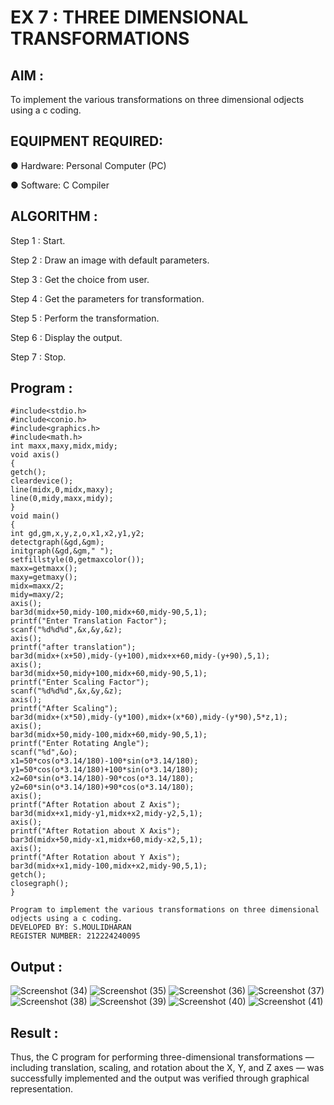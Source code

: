# EX 7 : THREE DIMENSIONAL TRANSFORMATIONS

## AIM :
 
 To implement the various transformations on three dimensional odjects using a c coding.

## EQUIPMENT REQUIRED:

●	Hardware: Personal Computer (PC)

●	Software: C Compiler

## ALGORITHM :


   Step 1 : Start.

   Step 2 : Draw an image with default parameters.

   Step 3 : Get the choice from user.

   Step 4 : Get the parameters for transformation.

   Step 5 : Perform the transformation.

   Step 6 : Display the output.

   Step 7 : Stop.

## Program :
~~~
#include<stdio.h> 
#include<conio.h> 
#include<graphics.h> 
#include<math.h> 
int maxx,maxy,midx,midy; 
void axis() 
{ 
getch(); 
cleardevice(); 
line(midx,0,midx,maxy); 
line(0,midy,maxx,midy); 
} 
void main() 
{ 
int gd,gm,x,y,z,o,x1,x2,y1,y2; 
detectgraph(&gd,&gm); 
initgraph(&gd,&gm," "); 
setfillstyle(0,getmaxcolor()); 
maxx=getmaxx(); 
maxy=getmaxy(); 
midx=maxx/2; 
midy=maxy/2; 
axis(); 
bar3d(midx+50,midy-100,midx+60,midy-90,5,1); 
printf("Enter Translation Factor"); 
scanf("%d%d%d",&x,&y,&z); 
axis(); 
printf("after translation"); 
bar3d(midx+(x+50),midy-(y+100),midx+x+60,midy-(y+90),5,1); 
axis(); 
bar3d(midx+50,midy+100,midx+60,midy-90,5,1); 
printf("Enter Scaling Factor"); 
scanf("%d%d%d",&x,&y,&z); 
axis(); 
printf("After Scaling"); 
bar3d(midx+(x*50),midy-(y*100),midx+(x*60),midy-(y*90),5*z,1); 
axis(); 
bar3d(midx+50,midy-100,midx+60,midy-90,5,1); 
printf("Enter Rotating Angle"); 
scanf("%d",&o); 
x1=50*cos(o*3.14/180)-100*sin(o*3.14/180); 
y1=50*cos(o*3.14/180)+100*sin(o*3.14/180); 
x2=60*sin(o*3.14/180)-90*cos(o*3.14/180); 
y2=60*sin(o*3.14/180)+90*cos(o*3.14/180); 
axis(); 
printf("After Rotation about Z Axis"); 
bar3d(midx+x1,midy-y1,midx+x2,midy-y2,5,1); 
axis(); 
printf("After Rotation about X Axis"); 
bar3d(midx+50,midy-x1,midx+60,midy-x2,5,1); 
axis(); 
printf("After Rotation about Y Axis"); 
bar3d(midx+x1,midy-100,midx+x2,midy-90,5,1); 
getch(); 
closegraph(); 
}

Program to implement the various transformations on three dimensional odjects using a c coding.
DEVELOPED BY: S.MOULIDHARAN
REGISTER NUMBER: 212224240095
~~~

## Output :

![Screenshot (34)](https://github.com/user-attachments/assets/09c0ecf2-6bbc-4019-8cd5-f2b4ff5a51f9)
![Screenshot (35)](https://github.com/user-attachments/assets/578944b8-d3ab-417e-870f-b1e43375c505)
![Screenshot (36)](https://github.com/user-attachments/assets/b81c5a98-6a3b-40fe-8c4e-55929fd55266)
![Screenshot (37)](https://github.com/user-attachments/assets/eefb43e4-3195-42f5-9961-341c06aefb0d)
![Screenshot (38)](https://github.com/user-attachments/assets/7ab0d3cd-0d63-4803-90e3-9a6b63d89c7f)
![Screenshot (39)](https://github.com/user-attachments/assets/e38235ea-0f8a-437c-8700-5c0b08648c87)
![Screenshot (40)](https://github.com/user-attachments/assets/593127e7-b404-447b-80ba-cca38adf78ed)
![Screenshot (41)](https://github.com/user-attachments/assets/d48cdc73-f198-4425-854f-33ef7b17fdb2)

## Result :
Thus, the C program for performing three-dimensional transformations — including translation, scaling, and rotation about the X, Y, and Z axes — was successfully implemented and the output was verified through graphical representation.

